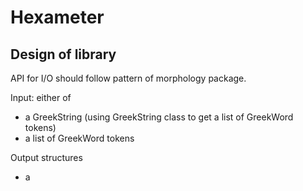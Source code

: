 # Hexameter

## Design of library

API for I/O should follow pattern of morphology package.



Input:  either of

- a GreekString (using GreekString class to get a list of GreekWord tokens)
- a list of GreekWord tokens



Output structures

- a
